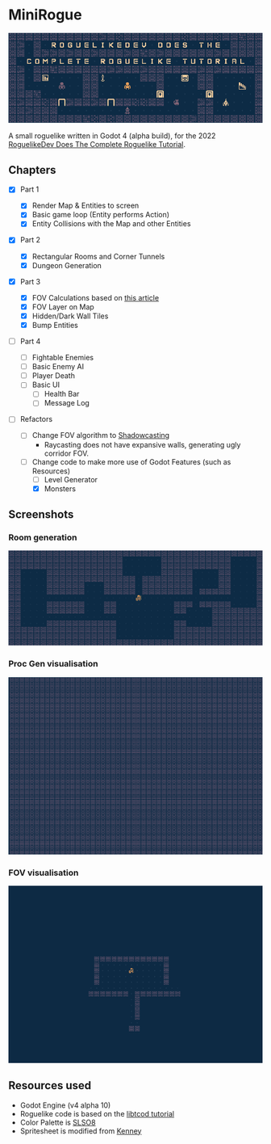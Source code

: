 # MiniRogue

![header with preview of the game](./docs/player.png)

A small roguelike written in Godot 4 (alpha build), for the 2022 [RoguelikeDev Does The Complete Roguelike Tutorial](https://www.reddit.com/r/roguelikedev/wiki/python_tutorial_series).

## Chapters

- [x] Part 1

  - [x] Render Map & Entities to screen
  - [x] Basic game loop (Entity performs Action)
  - [x] Entity Collisions with the Map and other Entities

- [x] Part 2

  - [x] Rectangular Rooms and Corner Tunnels
  - [x] Dungeon Generation

- [x] Part 3

  - [x] FOV Calculations based on [this article](http://roguebasin.com/index.php/Eligloscode)
  - [x] FOV Layer on Map
  - [x] Hidden/Dark Wall Tiles
  - [x] Bump Entities

- [ ] Part 4

  - [ ] Fightable Enemies
  - [ ] Basic Enemy AI
  - [ ] Player Death
  - [ ] Basic UI
    - [ ] Health Bar
    - [ ] Message Log

- [ ] Refactors

  - [ ] Change FOV algorithm to [Shadowcasting](http://www.adammil.net/blog/v125_Roguelike_Vision_Algorithms.html#shadowcode)
    - Raycasting does not have expansive walls, generating ugly corridor FOV.
  - [ ] Change code to make more use of Godot Features (such as Resources)
    - [ ] Level Generator
    - [x] Monsters

## Screenshots

### Room generation

![procedural generation](./docs/procgen.png)

### Proc Gen visualisation

![procedural generation video](./docs/procgen.gif)

### FOV visualisation

![field of view video](./docs/fov.gif)

## Resources used

- Godot Engine (v4 alpha 10)
- Roguelike code is based on the [libtcod tutorial](https://rogueliketutorials.com/tutorials/tcod/v2/)
- Color Palette is [SLSO8](https://lospec.com/palette-list/slso8)
- Spritesheet is modified from [Kenney](https://kenney.nl/assets/bit-pack)
